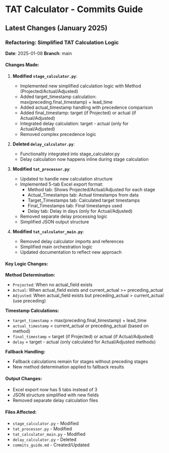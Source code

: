 # TAT Calculator - Commits Guide

## Latest Changes (January 2025)

### Refactoring: Simplified TAT Calculation Logic
**Date**: 2025-01-08
**Branch**: main

#### Changes Made:
1. **Modified `stage_calculator.py`**:
   - Implemented new simplified calculation logic with Method (Projected/Actual/Adjusted)
   - Added target_timestamp calculation: max(preceding.final_timestamp) + lead_time
   - Added actual_timestamp handling with precedence comparison
   - Added final_timestamp: target (if Projected) or actual (if Actual/Adjusted)
   - Integrated delay calculation: target - actual (only for Actual/Adjusted)
   - Removed complex precedence logic

2. **Deleted `delay_calculator.py`**:
   - Functionality integrated into stage_calculator.py
   - Delay calculation now happens inline during stage calculation

3. **Modified `tat_processor.py`**:
   - Updated to handle new calculation structure
   - Implemented 5-tab Excel export format:
     * Method tab: Shows Projected/Actual/Adjusted for each stage
     * Actual_Timestamps tab: Actual timestamps from data
     * Target_Timestamps tab: Calculated target timestamps
     * Final_Timestamps tab: Final timestamps used
     * Delay tab: Delay in days (only for Actual/Adjusted)
   - Removed separate delay processing logic
   - Simplified JSON output structure

4. **Modified `tat_calculator_main.py`**:
   - Removed delay calculator imports and references
   - Simplified main orchestration logic
   - Updated documentation to reflect new approach

#### Key Logic Changes:

**Method Determination:**
- `Projected`: When no actual_field exists
- `Actual`: When actual_field exists and current_actual >= preceding_actual
- `Adjusted`: When actual_field exists but preceding_actual > current_actual (use preceding)

**Timestamp Calculations:**
- `target_timestamp` = max(preceding.final_timestamp) + lead_time
- `actual_timestamp` = current_actual or preceding_actual (based on method)
- `final_timestamp` = target (if Projected) or actual (if Actual/Adjusted)
- `delay` = target - actual (only calculated for Actual/Adjusted methods)

**Fallback Handling:**
- Fallback calculations remain for stages without preceding stages
- New method determination applied to fallback results

#### Output Changes:
- Excel export now has 5 tabs instead of 3
- JSON structure simplified with new fields
- Removed separate delay calculation files

#### Files Affected:
- `stage_calculator.py` - Modified
- `tat_processor.py` - Modified
- `tat_calculator_main.py` - Modified
- `delay_calculator.py` - Deleted
- `commits_guide.md` - Created/Updated
